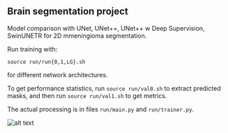 ## Brain segmentation project

Model comparison with UNet, UNet++, UNet++ w Deep Supervision, SwinUNETR for 2D mmeningioma segmentation.


Run training with:

```source run/run{0,1,LG}.sh```

 for different network architectures.

 To get performance statistics, run  ```source run/val0.sh``` to extract predicted masks, and then run ```source run/val1.sh``` to get metrics.

 The actual processing is in files ```run/main.py``` and ```run/trainer.py```.

![alt text](assets/Performance-vs-nets.png)